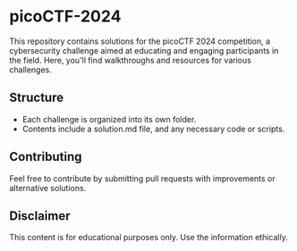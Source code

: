 # picoCTF-2024

This repository contains solutions for the picoCTF 2024 competition, a cybersecurity challenge aimed at educating and engaging participants in the field. Here, you'll find walkthroughs and resources for various challenges.

## Structure

- Each challenge is organized into its own folder.
- Contents include a solution.md file, and any necessary code or scripts.

## Contributing

Feel free to contribute by submitting pull requests with improvements or alternative solutions.

## Disclaimer

This content is for educational purposes only. Use the information ethically.
